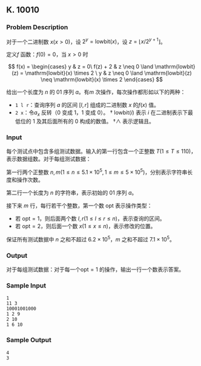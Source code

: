 ## K. 10010

### Problem Description

对于一个二进制数 $x(x > 0)$，设 $2^y = \mathrm{lowbit}(x)$，设 $z = \left\lfloor x / 2^{y + 1} \right\rfloor$。

定义$f$ 函数：$f(0) = 0$，当 $x > 0$ 时

$$
f(x) =
\begin{cases}
y & z = 0\
f(z) + 2 & z \neq 0 \land \mathrm{lowbit}(z) = \mathrm{lowbit}(x) \times 2 \
y & z \neq 0 \land \mathrm{lowbit}(z) \neq \mathrm{lowbit}(x) \times 2
\end{cases}
$$

给出一个长度为 $n$ 的 $01$ 序列 $a$。有$m$ 次操作，每次操作都形如以下的两种：

- `1 l r`：查询序列 $a$ 的区间 $[l, r]$ 组成的二进制数 $x$ 的$f(x)$ 值。
- `2 x`：令$a_x$ 反转（$0$ 变成 $1$，$1$ 变成 $0$）。 $\dagger$ $\mathrm{lowbit}(i)$ 表示 $i$ 在二进制表示下最低位的 $1$ 及其后面所有的 $0$ 构成的数值。 $\dagger$$\land$ 表示逻辑且。

### Input

每个测试点中包含多组测试数据。输入的第一行包含一个正整数 $T(1 \leq T \leq 110)$，表示数据组数。对于每组测试数据：

第一行两个正整数 $n, m(1 \leq n \leq 5.1 \times 10^5, 1 \leq m \leq 5 \times 10^5)$，分别表示字符串长度和操作次数。

第二行一个长度为 $n$ 的字符串，表示初始的 $01$ 序列 $a$。

接下来 $m$ 行，每行若干个整数，第一个数 $\mathrm{opt}$ 表示操作类型：

- 若 $\mathrm{opt} = 1$，则后面两个数 $l, r(1 \leq l \leq r \leq n)$，表示查询的区间。
- 若 $\mathrm{opt} = 2$，则后面一个数 $x(1 \leq x \leq n)$，表示修改的位置。

保证所有测试数据中 $n$ 之和不超过 $6.2 \times 10^5$，$m$ 之和不超过 $7.1 \times 10^5$。

### Output

对于每组测试数据：对于每一个$\mathrm{opt} = 1$ 的操作，输出一行一个数表示答案。

### Sample Input

```plain
1
11 3
10001001000
1 2 9
2 10
1 6 10
```

### Sample Output

```plain
4
3
```
